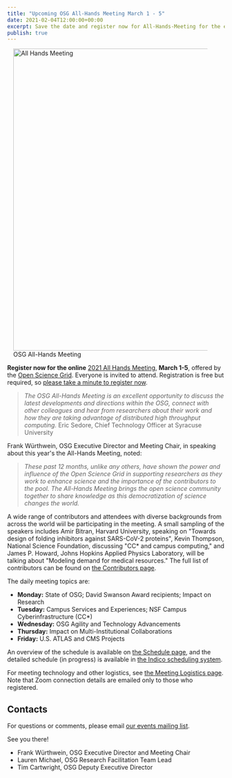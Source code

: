 ```yaml
---
title: "Upcoming OSG All-Hands Meeting March 1 - 5" 
date: 2021-02-04T12:00:00+00:00
excerpt: Save the date and register now for All-Hands-Meeting for the eopportunity to discuss the latest OSG developments and hear from researchers about their work and how they are taking advantage of distributed high throughput computing.
publish: true
--- 
```


<figure class="figure float-right" style="margin-left: 1em">
  <img src="{{site.baseurl}}/images/news/All-Hands-Meeting2.png" class="figure-img img-fluid rounded" alt="All Hands Meeting" width="700px">
  <figcaption class="figure-caption">OSG All-Hands Meeting<br/></figcaption>
</figure>

**Register now for the online** <a href="https://indico.fnal.gov/event/47040/registrations/2899/" target="_blank">2021 All Hands Meeting</a>, **March 1-5**, offered by the <a href="https://openscience.org/" target="_blank">Open Science Grid</a>. Everyone is invited to attend. Registration is free but required, so
[please take a minute to register now](https://indico.fnal.gov/event/47040/registrations/2899/).

> *The OSG All-Hands Meeting is an excellent opportunity to discuss the latest developments and directions within the OSG, connect with other colleagues and       hear from researchers about their work and how they are taking advantage of distributed high throughput computing.* 
  Eric Sedore, Chief Technology Officer at Syracuse University

  Frank Würthwein, OSG Executive Director and Meeting Chair, in speaking about this year's the All-Hands Meeting, noted: 

> *These past 12 months, unlike any others, have shown the power and influence of the Open Science Grid in supporting researchers as they work to enhance           science and the importance of the contributors to the pool. The All-Hands Meeting brings the open science community together to share knowledge as this           democratization of science changes the world.* 

A wide range of contributors and attendees with diverse backgrounds from across the world wiil be participating in the meeting. A small sampling of the speakers includes Amir Bitran, Harvard University, speaking on "Towards design of folding inhibitors against SARS-CoV-2 proteins", Kevin Thompson, National Science Foundation, discussing "CC* and campus computing," and James P. Howard, Johns Hopkins Applied Physics Laboratory, will be talking about "Modeling demand for medical resources." The full list of contributors can be found on [the Contributors page](https://indico.fnal.gov/event/47040/contributions/).

The daily meeting topics are:

* **Monday:** State of OSG; David Swanson Award recipients; Impact on Research
* **Tuesday:** Campus Services and Experiences; NSF Campus Cyberinfrastructure (CC*)
* **Wednesday:** OSG Agility and Technology Advancements
* **Thursday:** Impact on Multi-Institutional Collaborations
* **Friday:** U.S. ATLAS and CMS Projects

An overview of the schedule is available on [the Schedule page](schedule.md),
and the detailed schedule (in progress) is available in
[the Indico scheduling system](https://indico.fnal.gov/event/47040/timetable/).

For meeting technology and other logistics, see
[the Meeting Logistics page](technology.md).
Note that Zoom connection details are emailed only to those who registered.


## Contacts

For questions or comments, please email
[our events mailing list](mailto:events@opensciencegrid.org).

See you there!

* Frank Würthwein, OSG Executive Director and Meeting Chair
* Lauren Michael, OSG Research Facilitation Team Lead
* Tim Cartwright, OSG Deputy Executive Director



